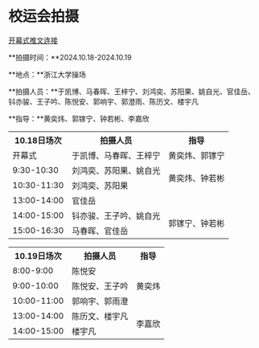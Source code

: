 # 校运会拍摄

[开幕式推文连接](https://mp.weixin.qq.com/s/YuJz_w9H4BvydfZBwdzL3w)

**拍摄时间：**2024.10.18-2024.10.19

**地点：**浙江大学操场

**拍摄人员：**于凯博、马春晖、王梓宁、刘鸿奕、苏阳果、姚自光、官佳岳、钭亦骏、王子吟、陈悦安、郭响宇、郭澄雨、陈历文、楼宇凡

**指导：**黄奕炜、郭镓宁、钟若彬、李嘉欣

<html>
<head>
<style>
    .center-cell{
        text-align:center;
        vertical-align:middle;
    }
</style>
</head>
<body>
<table>

  <tr>
    <th>10.18日场次</th>
    <th>拍摄人员</th>
    <th>指导</th>
  </tr>
  <tr>
    <td>开幕式</td>
    <td>于凯博、马春晖、王梓宁</td>
    <td>黄奕炜、郭镓宁</td>
  </tr>
  <tr>
    <td>9:30-10:30</td>
    <td>刘鸿奕、苏阳果、姚自光</td>
    <td rowspan="2">黄奕炜、钟若彬</td>
  </tr>
  <tr>
    <td>10:30-11:30</td>
    <td>刘鸿奕、苏阳果</td>
  </tr>
  <tr>
    <td>13:00-14:00</td>
    <td>官佳岳</td>
    
  </tr>
  <tr>
    <td>14:00-15:00</td>
    <td>钭亦骏、王子吟、姚自光</td>
    <td rowspan="3">郭镓宁、钟若彬</td>
  </tr>
  <tr>
    <td>15:00-16:30</td>
    <td>马春晖、官佳岳</td>
  </tr>

</table>


<table>

  <tr>
    <th>10.19日场次</th>
    <th>拍摄人员</th>
    <th>指导</th>
  </tr>
  <tr>
    <td>8:00-9:00</td>
    <td>陈悦安</td>
    <td rowspan="3">黄奕炜</td>
  </tr>
  <tr>
    <td>9:00-10:00</td>
    <td>陈悦安、王子吟</td>
  </tr>
  <tr>
    <td>10:00-11:00</td>
    <td>郭响宇、郭雨澄</td>
  </tr>
  <tr>
    <td>13:00-14:00</td>
    <td>陈历文、楼宇凡</td>
    <td rowspan="2">李嘉欣</td>
  </tr>
  <tr>
    <td>14:00-15:00</td>
    <td>楼宇凡</td>
  </tr>

</table>
</body>
</html>